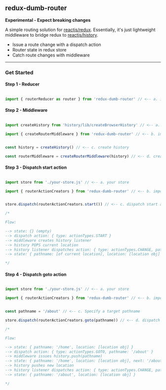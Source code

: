 ## redux-dumb-router

**Experimental - Expect breaking changes**

A simple routing solution for [reactjs/redux](https://github.com/reactjs/redux). Essentially, it's just lightweight middleware to bridge redux to [reactjs/history](https://github.com/reactjs/history).

- Issue a route change with a dispatch action
- Router state in redux store
- Catch route changes with middleware

---

### Get Started

#### Step 1 - Reducer

```javascript

import { routerReducer as router } from 'redux-dumb-router' // <-- a. import router reducer as [some name you choose]

```

#### Step 2 - Middleware

```javascript

import createHistory from 'history/lib/createBrowserHistory' // <-- a. import create history

import { createRouterMiddleware } from 'redux-dumb-router' // <-- b. import create middleware


const history = createHistory() // <-- c. create history

const routerMiddleware = createRouterMiddleware(history) // <-- d. create middleware with history

```

#### Step 3 - Dispatch start action

```javascript

import store from './your-store.js' // <-- a. your store

import { routerActionCreators } from 'redux-dumb-router' // <-- b. import action creators


store.dispatch(routerActionCreators.start()) // <-- c. dispatch start action

/*

Flow:

--> state: {} (empty)
--> dispatch action: { type: actionTypes.START }
--> middleware creates history listener
--> history POPS current location
--> history listener dispatches action: { type: actionTypes.CHANGE, pathname: [of current location], location: [location obj] }
--> state: { pathname: [of current location], location: [location obj] }

*/

```

#### Step 4 - Dispatch goto action

```javascript

import store from './your-store.js' // <-- a. your store

import { routerActionCreators } from 'redux-dumb-router' // <-- b. import action creators


const pathname = '/about' // <-- c. Specify a target pathname

store.dispatch(routerActionCreators.goto(pathname)) // <-- d. dispatch goto action with target pathname

/*

Flow:

--> state: { pathname: '/home', location: [location obj] }
--> dispatch action: { type: actionTypes.GOTO, pathname: '/about' }
--> middleware issues history.push(pathname)
--> state: { pathname: '/home', location: [location obj], next: '/about' }
--> history pushes new location
--> history listener dispatches action: { type: actionTypes.CHANGE, pathname: '/about', location: [location obj] }
--> state: { pathname: '/about', location: [location obj] }

*/

```
